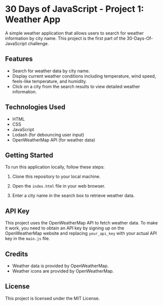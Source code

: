 # 30 Days of JavaScript - Project 1: Weather App

A simple weather application that allows users to search for weather information by city name. This project is the first part of the 30-Days-Of-JavaScript challenge.

## Features

- Search for weather data by city name.
- Display current weather conditions including temperature, wind speed, feels-like temperature, and humidity.
- Click on a city from the search results to view detailed weather information.

## Technologies Used

- HTML
- CSS
- JavaScript
- Lodash (for debouncing user input)
- OpenWeatherMap API (for weather data)

## Getting Started

To run this application locally, follow these steps:

1. Clone this repository to your local machine.

2. Open the `index.html` file in your web browser.

3. Enter a city name in the search box to retrieve weather data.

## API Key

This project uses the OpenWeatherMap API to fetch weather data. To make it work, you need to obtain an API key by signing up on the OpenWeatherMap website and replacing `your_api_key` with your actual API key in the `main.js` file.

## Credits

- Weather data is provided by OpenWeatherMap.
- Weather icons are provided by OpenWeatherMap.

## License

This project is licensed under the MIT License.


